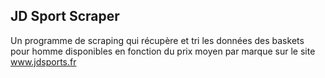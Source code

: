 ## JD Sport Scraper

Un programme de scraping qui récupère et tri les données des baskets pour homme disponibles en fonction du prix moyen par marque sur le site www.jdsports.fr
